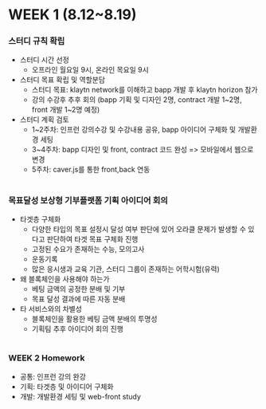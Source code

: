WEEK 1 (8.12~8.19)
==================

### 스터디 규칙 확립
  + 스터디 시간 선정
    + 오프라인 월요일 9시, 온라인 목요일 9시
  + 스터디 목표 확립 및 역할분담
    + 스터디 목표: klaytn network를 이해하고 bapp 개발 후 klaytn horizon 참가
    + 강의 수강후 추후 회의 (bapp 기획 및 디자인 2명, contract 개발 1~2명, front 개발 1~2명 예정)
  + 스터디 계획 검토 
    + 1~2주차: 인프런 강의수강 및 수강내용 공유, bapp 아이디어 구체화 및 개발환경 세팅
    + 3~4주차: bapp 디자인 및 front, contract 코드 완성 => 모바일에서 웹으로 변경
    + 5주차: caver.js를 통한 front,back 연동
   # 
   
### 목표달성 보상형 기부플랫폼 기획 아이디어 회의
  + 타겟층 구체화
    + 다양한 타입의 목표 설정시 달성 여부 판단에 있어 오라클 문제가 발생할 수 있다고 판단하여 타겟 목표 구체화 진행
    + 고정된 수요가 존재하는 수능, 모의고사
    + 운동기록 
    + 많은 응시생과 교육 기관, 스터디 그룹이 존재하는 어학시험(유력) 
  + 왜 블록체인을 사용해야 하는가
    + 베팅 금액의 공정한 분배 및 기부
    + 목표 달성 결과에 따른 자동 분배
  + 타 서비스와의 차별성
    + 블록체인을 활용한 베팅 금액 분배의 투명성
    + 기획팀 추후 아이디어 회의 진행
    #
    
### WEEK 2 Homework
+ 공통: 인프런 강의 완강
+ 기획: 타겟층 및 아이디어 구체화
+ 개발: 개발환경 세팅 및 web-front study
